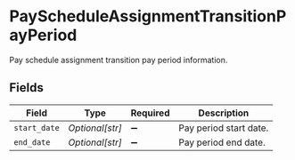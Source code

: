 # PayScheduleAssignmentTransitionPayPeriod

Pay schedule assignment transition pay period information.


## Fields

| Field                  | Type                   | Required               | Description            |
| ---------------------- | ---------------------- | ---------------------- | ---------------------- |
| `start_date`           | *Optional[str]*        | :heavy_minus_sign:     | Pay period start date. |
| `end_date`             | *Optional[str]*        | :heavy_minus_sign:     | Pay period end date.   |